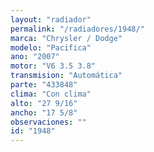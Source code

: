 ```yaml
---
layout: "radiador"
permalink: "/radiadores/1948/"
marca: "Chrysler / Dodge"
modelo: "Pacifica"
ano: "2007"
motor: "V6 3.5 3.8"
transmision: "Automática"
parte: "433848"
clima: "Con clima"
alto: "27 9/16"
ancho: "17 5/8"
observaciones: ""
id: "1948"
---
```


